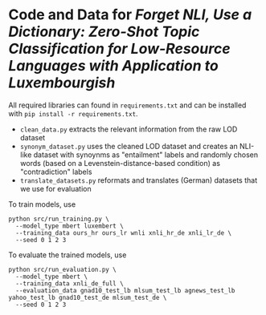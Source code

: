 # Code and Data for *Forget NLI, Use a Dictionary: Zero-Shot Topic Classification for Low-Resource Languages with Application to Luxembourgish*

All required libraries can found in `requirements.txt` and can be installed with `pip install -r requirements.txt`.

* `clean_data.py` extracts the relevant information from the raw LOD dataset
* `synonym_dataset.py` uses the cleaned LOD dataset and creates an NLI-like dataset with synoynms as "entailment" labels and randomly chosen words (based on a Levenstein-distance-based condition) as "contradiction" labels
* `translate_datasets.py` reformats and translates (German) datasets that we use for evaluation


To train models, use
```shell
python src/run_training.py \
  --model_type mbert luxembert \
  --training_data ours_hr ours_lr wnli xnli_hr_de xnli_lr_de \
  --seed 0 1 2 3
```

To evaluate the trained models, use
```shell
python src/run_evaluation.py \
  --model_type mbert \
  --training_data xnli_de_full \
  --evaluation_data gnad10_test_lb mlsum_test_lb agnews_test_lb yahoo_test_lb gnad10_test_de mlsum_test_de \
  --seed 0 1 2 3
```